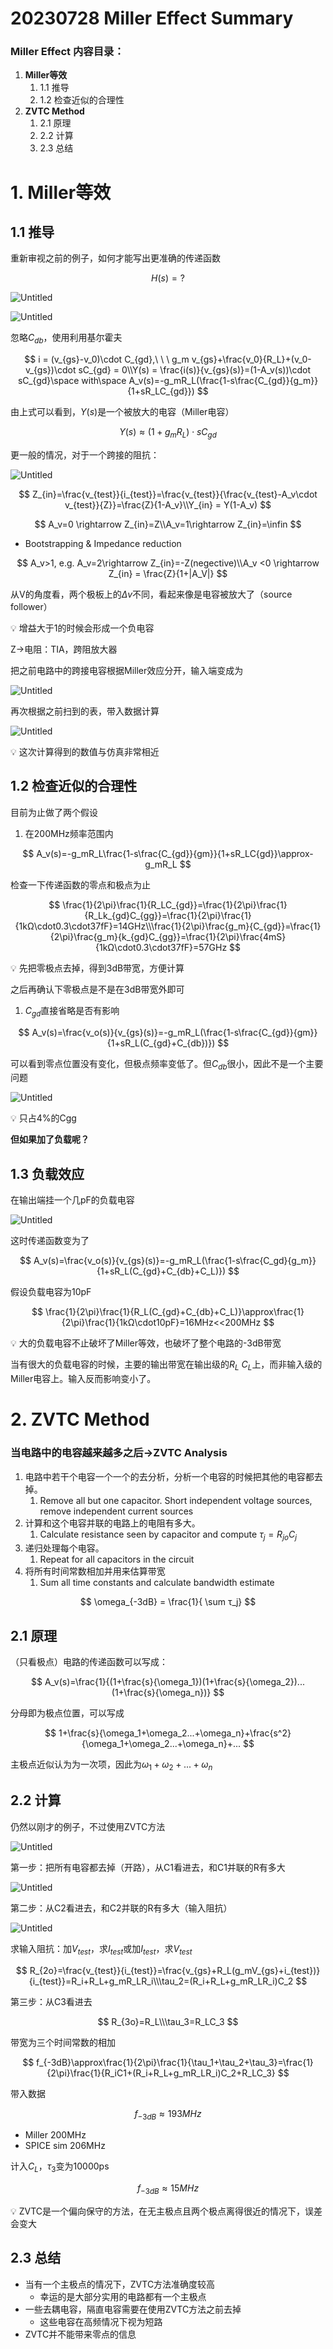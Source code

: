 # 20230728 Miller Effect Summary

### Miller Effect 内容目录：

1. **Miller等效**
    1. 1.1 推导
    2. 1.2 检查近似的合理性
2. **ZVTC Method**
    1. 2.1 原理
    2. 2.2 计算
    3. 2.3 总结

# 1. Miller等效

## 1.1 推导

重新审视之前的例子，如何才能写出更准确的传递函数

$$
H(s)=?
$$

![Untitled](IMAGE/Untitled.png)

![Untitled](IMAGE/Untitled%201.png)

忽略$C_{db}$，使用利用基尔霍夫

$$
i = (v_{gs}-v_0)\cdot C_{gd},\ \ \ g_m v_{gs}+\frac{v_0}{R_L}+(v_0-v_{gs})\cdot sC_{gd} = 0\\Y(s) = \frac{i(s)}{v_{gs}(s)}=(1-A_v(s))\cdot sC_{gd}\space with\space A_v(s)=-g_mR_L(\frac{1-s\frac{C_{gd}}{g_m}}{1+sR_LC_{gd}})
$$

由上式可以看到，$Y(s)$是一个被放大的电容（Miller电容）

$$
Y(s) \approx (1+g_mR_L)\cdot sC_{gd}
$$

更一般的情况，对于一个跨接的阻抗：

![Untitled](IMAGE/Untitled%202.png)

$$
Z_{in}=\frac{v_{test}}{i_{test}}=\frac{v_{test}}{\frac{v_{test}-A_v\cdot v_{test}}{Z}}=\frac{Z}{1-A_v}\\Y_{in} = Y(1-A_v)
$$

$$
A_v=0 \rightarrow Z_{in}=Z\\A_v=1\rightarrow Z_{in}=\infin
$$

- Bootstrapping & Impedance reduction

$$
A_v>1, e.g. A_v=2\rightarrow Z_{in}=-Z(negective)\\A_v <0 \rightarrow Z_{in} = \frac{Z}{1+|A_V|}
$$

从V的角度看，两个极板上的$\Delta v$不同，看起来像是电容被放大了（source follower）

<aside>
💡 增益大于1的时候会形成一个负电容

</aside>

Z→电阻：TIA，跨阻放大器

把之前电路中的跨接电容根据Miller效应分开，输入端变成为

![Untitled](IMAGE/Untitled%203.png)

再次根据之前扫到的表，带入数据计算

![Untitled](IMAGE/Untitled%204.png)

<aside>
💡 这次计算得到的数值与仿真非常相近

</aside>

## 1.2 检查近似的合理性

目前为止做了两个假设

1. 在200MHz频率范围内

$$
A_v(s)=-g_mR_L\frac{1-s\frac{C_{gd}}{gm}}{1+sR_LC{gd}}\approx-g_mR_L
$$

检查一下传递函数的零点和极点为止

$$
\frac{1}{2\pi}\frac{1}{R_LC_{gd}}=\frac{1}{2\pi}\frac{1}{R_Lk_{gd}C_{gg}}=\frac{1}{2\pi}\frac{1}{1kΩ\cdot0.3\cdot37fF}=14GHz\\\frac{1}{2\pi}\frac{g_m}{C_{gd}}=\frac{1}{2\pi}\frac{g_m}{k_{gd}C_{gg}}=\frac{1}{2\pi}\frac{4mS}{1kΩ\cdot0.3\cdot37fF}=57GHz
$$

<aside>
💡 先把零极点去掉，得到3dB带宽，方便计算

</aside>

之后再确认下零极点是不是在3dB带宽外即可

1. $C_{gd}$直接省略是否有影响

$$
A_v(s)=\frac{v_o(s)}{v_{gs}(s)}=-g_mR_L(\frac{1-s\frac{C_{gd}}{gm}}{1+sR_L(C_{gd}+C_{db})})
$$

可以看到零点位置没有变化，但极点频率变低了。但$C_{db}$很小，因此不是一个主要问题

![Untitled](IMAGE/Untitled%205.png)

<aside>
💡 只占4%的Cgg

</aside>

**但如果加了负载呢？**

## 1.3 负载效应

在输出端挂一个几pF的负载电容

![Untitled](IMAGE/Untitled%206.png)

这时传递函数变为了

$$
A_v(s)=\frac{v_o(s)}{v_{gs}(s)}=-g_mR_L(\frac{1-s\frac{C_gd}{g_m}}{1+sR_L(C_{gd}+C_{db}+C_L)})
$$

假设负载电容为10pF

$$
\frac{1}{2\pi}\frac{1}{R_L(C_{gd}+C_{db}+C_L)}\approx\frac{1}{2\pi}\frac{1}{1kΩ\cdot10pF}=16MHz<<200MHz
$$

<aside>
💡 大的负载电容不止破坏了Miller等效，也破坏了整个电路的-3dB带宽

</aside>

当有很大的负载电容的时候，主要的输出带宽在输出级的$R_L\ C_L$上，而非输入级的Miller电容上。输入反而影响变小了。

# 2. ZVTC Method

### **当电路中的电容越来越多之后→ZVTC Analysis**

1. 电路中若干个电容一个一个的去分析，分析一个电容的时候把其他的电容都去掉。
    1. Remove all but one capacitor. Short independent voltage sources, remove independent current sources
2. 计算和这个电容并联的电路上的电阻有多大。
    1. Calculate resistance seen by capacitor and compute $τ_j=R_{jo}C_j$
3. 递归处理每个电容。
    1. Repeat for all capacitors in the circuit
4. 将所有时间常数相加并用来估算带宽
    1. Sum all time constants and calculate bandwidth estimate

$$
\omega_{-3dB} = \frac{1}{ \sum τ_j}
$$

## 2.1 原理

（只看极点）电路的传递函数可以写成：

$$
A_v(s)=\frac{1}{(1+\frac{s}{\omega_1})(1+\frac{s}{\omega_2})...(1+\frac{s}{\omega_n})}
$$

分母即为极点位置，可以写成

$$
1+\frac{s}{\omega_1+\omega_2...+\omega_n}+\frac{s^2}{\omega_1+\omega_2...+\omega_n}+...
$$

主极点近似认为为一次项，因此为$\omega_1+\omega_2+...+\omega_n$

## 2.2 计算

仍然以刚才的例子，不过使用ZVTC方法

![Untitled](IMAGE/Untitled%207.png)

第一步：把所有电容都去掉（开路），从C1看进去，和C1并联的R有多大

![Untitled](IMAGE/Untitled%208.png)

第二步：从C2看进去，和C2并联的R有多大（输入阻抗）

![Untitled](IMAGE/Untitled%209.png)

求输入阻抗：加$V_{test}$，求$I_{test}$或加$I_{test}$，求$V_{test}$

$$
R_{2o}=\frac{v_{test}}{i_{test}}=\frac{v_{gs}+R_L(g_mV_{gs}+i_{test})}{i_{test}}=R_i+R_L+g_mR_LR_i\\\tau_2=(R_i+R_L+g_mR_LR_i)C_2
$$

第三步：从C3看进去

$$
R_{3o}=R_L\\\tau_3=R_LC_3
$$

带宽为三个时间常数的相加

$$
f_{-3dB}\approx\frac{1}{2\pi}\frac{1}{\tau_1+\tau_2+\tau_3}=\frac{1}{2\pi}\frac{1}{R_iC1+(R_i+R_L+g_mR_LR_i)C_2+R_LC_3}
$$

带入数据

$$
f_{-3dB}\approx193MHz
$$

- Miller 200MHz
- SPICE sim 206MHz

计入$C_L$，$\tau_3$变为10000ps

$$
f_{-3dB}\approx15MHz
$$

<aside>
💡 ZVTC是一个偏向保守的方法，在无主极点且两个极点离得很近的情况下，误差会变大

</aside>

## 2.3 总结

- 当有一个主极点的情况下，ZVTC方法准确度较高
    - 幸运的是大部分实用的电路都有一个主极点
- 一些去耦电容，隔直电容需要在使用ZVTC方法之前去掉
    - 这些电容在高频情况下视为短路
- ZVTC并不能带来零点的信息